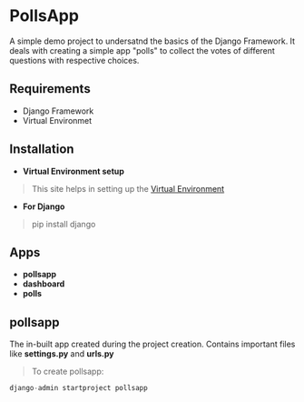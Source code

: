 # PollsApp
A simple demo project to undersatnd the basics of the Django Framework. It deals with creating a simple app "polls" to collect the votes of different questions with respective choices.
## Requirements
- Django Framework
- Virtual Environmet
## Installation
- **Virtual Environment setup**
> This site helps in setting up the [Virtual Environment](https://www.geeksforgeeks.org/creating-python-virtual-environment-windows-linux/)
- **For Django**
> pip install django
## Apps
- **pollsapp**
- **dashboard**
- **polls**
## pollsapp
The in-built app created during the project creation. Contains important files like **settings.py** and **urls.py** 
> To create pollsapp:
```python
django-admin startproject pollsapp
```

